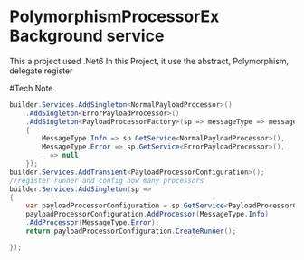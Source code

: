 # PolymorphismProcessorEx Background service
This a project used .Net6
In this Project, it use the abstract, Polymorphism, delegate register

#Tech Note

``` c#
builder.Services.AddSingleton<NormalPayloadProcessor>()
    .AddSingleton<ErrorPayloadProcessor>()
    .AddSingleton<PayloadProcessorFactory>(sp => messageType => messageType switch
    {
        MessageType.Info => sp.GetService<NormalPayloadProcessor>(),
        MessageType.Error => sp.GetService<ErrorPayloadProcessor>(),
        _ => null
    });
builder.Services.AddTransient<PayloadProcessorConfiguration>();
//register runner and config how many processors
builder.Services.AddSingleton(sp =>
{
    var payloadProcessorConfiguration = sp.GetService<PayloadProcessorConfiguration>()!;
    payloadProcessorConfiguration.AddProcessor(MessageType.Info)
    .AddProcessor(MessageType.Error);
    return payloadProcessorConfiguration.CreateRunner();

});
```
